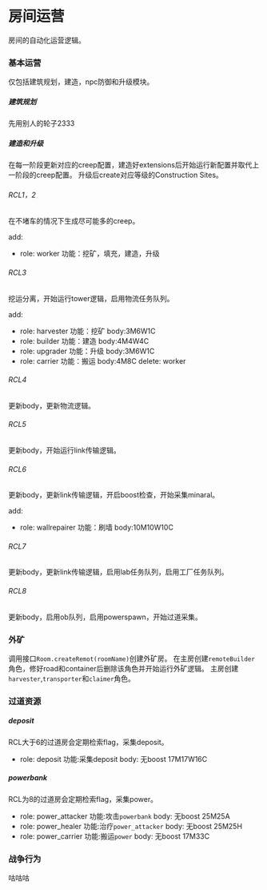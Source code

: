 # 房间运营
房间的自动化运营逻辑。

### 基本运营
仅包括建筑规划，建造，npc防御和升级模块。
##### 建筑规划
先用别人的轮子2333
##### 建造和升级
在每一阶段更新对应的creep配置，建造好extensions后开始运行新配置并取代上一阶段的creep配置。
升级后create对应等级的Construction Sites。
###### RCL1，2
在不堵车的情况下生成尽可能多的creep。

add:
- role: worker  功能：挖矿，填充，建造，升级
###### RCL3
挖运分离，开始运行tower逻辑，启用物流任务队列。

add:
- role: harvester 功能：挖矿  body:3M6W1C
- role: builder   功能：建造  body:4M4W4C
- role: upgrader  功能：升级  body:3M6W1C
- role: carrier   功能：搬运  body:4M8C
delete: worker
###### RCL4
更新body，更新物流逻辑。
###### RCL5
更新body，开始运行link传输逻辑。
###### RCL6
更新body，更新link传输逻辑，开启boost检查，开始采集minaral。

add:
- role: wallrepairer 功能：刷墙  body:10M10W10C
###### RCL7
更新body，更新link传输逻辑，启用lab任务队列，启用工厂任务队列。
###### RCL8
更新body，启用ob队列，启用powerspawn，开始过道采集。


### 外矿
调用接口`Room.createRemot(roomName)`创建外矿房。
在主房创建`remoteBuilder`角色，修好road和container后删除该角色并开始运行外矿逻辑。
主房创建`harvester`,`transporter`和`claimer`角色。


### 过道资源
##### deposit
RCL大于6的过道房会定期检索flag，采集deposit。
- role: deposit 功能:采集deposit  body: 无boost 17M17W16C
##### powerbank
RCL为8的过道房会定期检索flag，采集power。
- role: power_attacker  功能:攻击`powerbank`  body: 无boost 25M25A
- role: power_healer  功能:治疗`power_attacker`  body: 无boost 25M25H
- role: power_carrier  功能:搬运`power`  body: 无boost 17M33C


### 战争行为
咕咕咕
